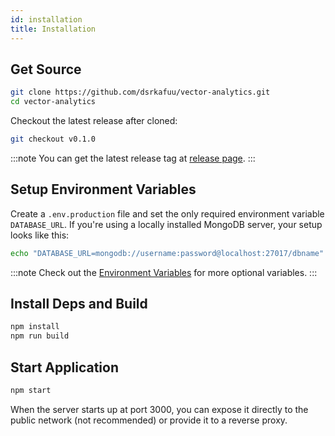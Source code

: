 ```yaml
---
id: installation
title: Installation
---
```


## Get Source

```sh
git clone https://github.com/dsrkafuu/vector-analytics.git
cd vector-analytics
```

Checkout the latest release after cloned:

```sh
git checkout v0.1.0
```

:::note
You can get the latest release tag at [release page](https://github.com/dsrkafuu/vector-analytics/releases).
:::

## Setup Environment Variables

Create a `.env.production` file and set the only required environment variable `DATABASE_URL`. If you're using a locally installed MongoDB server, your setup looks like this:

```sh
echo "DATABASE_URL=mongodb://username:password@localhost:27017/dbname" > .env.production
```

:::note
Check out the [Environment Variables](environment-variables) for more optional variables.
:::

## Install Deps and Build

```sh
npm install
npm run build
```

## Start Application

```sh
npm start
```

When the server starts up at port 3000, you can expose it directly to the public network (not recommended) or provide it to a reverse proxy.
